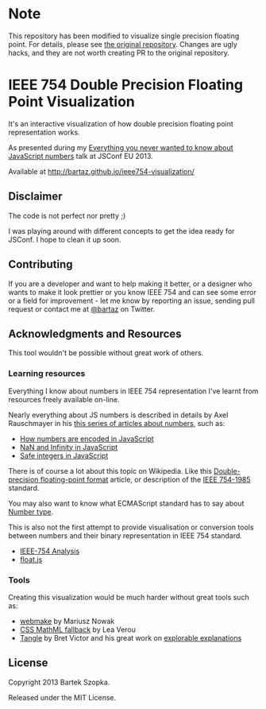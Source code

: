 # Note

This repository has been modified to visualize single precision floating point. For details, please see [the original repository](https://github.com/bartaz/ieee754-visualization). Changes are ugly hacks, and they are not worth creating PR to the original repository.

# IEEE 754 Double Precision Floating Point Visualization

It's an interactive visualization of how double precision floating point representation works.

As presented during my [Everything you never wanted to know about JavaScript numbers](http://2013.jsconf.eu/speakers/bartek-szopka-everything-you-never-wanted-to-know-about-javascript-numbers-and-you-didnt-know-you-could-ask.html) talk at JSConf EU 2013.

Available at http://bartaz.github.io/ieee754-visualization/


## Disclaimer

The code is not perfect nor pretty ;)

I was playing around with different concepts to get the idea ready for JSConf. I hope to clean it up soon.


## Contributing

If you are a developer and want to help making it better, or a designer who wants to make it look prettier or
you know IEEE 754 and can see some error or a field for improvement - let me know by reporting an issue, sending
pull request or contact me at [@bartaz](http://twitter.com/bartaz) on Twitter.


## Acknowledgments and Resources

This tool wouldn't be possible without great work of others.


### Learning resources

Everything I know about numbers in IEEE 754 representation I've learnt from resources freely available on-line.

Nearly everything about JS numbers is described in details by Axel Rauschmayer in his [this series of articles about numbers](http://www.2ality.com/search/label/numbers), such as:

* [How numbers are encoded in JavaScript](http://www.2ality.com/2012/04/number-encoding.html)
* [NaN and Infinity in JavaScript](http://www.2ality.com/2012/02/nan-infinity.html)
* [Safe integers in JavaScript](http://www.2ality.com/2013/10/safe-integers.html)

There is of course a lot about this topic on Wikipedia. Like this [Double-precision floating-point format](http://en.wikipedia.org/wiki/Double-precision_floating-point_format) article, or description of the [IEEE 754-1985](http://en.wikipedia.org/wiki/IEEE_754-1985) standard.

You may also want to know what ECMAScript standard has to say about [Number type](http://people.mozilla.org/~jorendorff/es6-draft.html#sec-ecmascript-language-types-number-type).

This is also not the first attempt to provide visualisation or conversion tools between numbers and their binary representation in IEEE 754 standard.

* [IEEE-754 Analysis](http://babbage.cs.qc.cuny.edu/IEEE-754/index.xhtml)
* [float.js](http://dherman.github.io/float.js/)


### Tools

Creating this visualization would be much harder without great tools such as:

* [webmake](https://github.com/medikoo/modules-webmake/) by Mariusz Nowak
* [CSS MathML fallback](http://lea.verou.me/2013/03/use-mathml-today-with-css-fallback/) by Lea Verou
* [Tangle](http://worrydream.com/Tangle/) by Bret Victor and his great work on [explorable explanations](http://worrydream.com/ExplorableExplanations/)


## License

Copyright 2013 Bartek Szopka.

Released under the MIT License.
